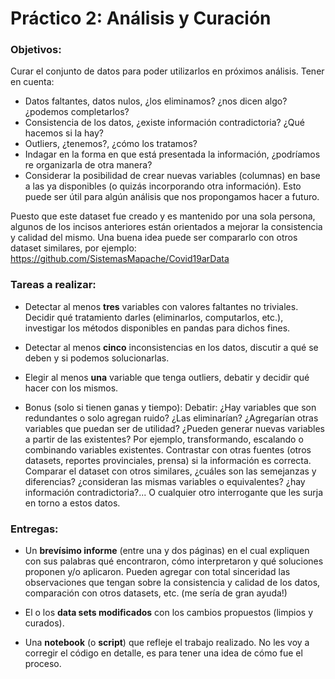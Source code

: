 
# Práctico 2: Análisis y Curación

### Objetivos: 

Curar el conjunto de datos para poder utilizarlos en próximos análisis. Tener en cuenta:

+ Datos faltantes, datos nulos, ¿los eliminamos? ¿nos dicen algo? ¿podemos completarlos?
+ Consistencia de los datos, ¿existe información contradictoria? ¿Qué hacemos si la hay?
+ Outliers, ¿tenemos?, ¿cómo los tratamos? 
+ Indagar en la forma en que está presentada la información, ¿podríamos re organizarla de otra manera?
+ Considerar la posibilidad de crear nuevas variables (columnas) en base a las ya disponibles 
(o quizás incorporando otra información). 
Esto puede ser útil para algún análisis que nos propongamos hacer a futuro.


Puesto que este dataset fue creado y es mantenido por una sola persona, 
algunos de los incisos anteriores están orientados a mejorar la consistencia y calidad del mismo. 
Una buena idea puede ser compararlo con otros dataset similares, 
por ejemplo: https://github.com/SistemasMapache/Covid19arData


### Tareas a realizar:

* Detectar al menos **tres** variables con valores faltantes no triviales. 
Decidir qué tratamiento darles (eliminarlos, computarlos, etc.), investigar los métodos disponibles en pandas para dichos fines.

* Detectar al menos **cinco** inconsistencias en los datos, discutir a qué se deben y si podemos solucionarlas.
 
* Elegir al menos **una** variable que tenga outliers, debatir y decidir qué hacer con los mismos.

* Bonus (solo si tienen ganas y tiempo): Debatir: 
¿Hay variables que son redundantes o solo agregan ruido? ¿Las eliminarían? 
¿Agregarían otras variables que puedan ser de utilidad? ¿Pueden generar nuevas variables a partir de las existentes? 
Por ejemplo, transformando, escalando o combinando variables existentes. 
Contrastar con otras fuentes (otros datasets, reportes provinciales, prensa) si la información es correcta.
Comparar el dataset con otros similares, ¿cuáles son las semejanzas y diferencias? ¿consideran las mismas variables o equivalentes? 
¿hay información contradictoria?... O cualquier otro interrogante que les surja en torno a estos datos.

### Entregas:

+ Un **brevísimo informe** (entre una y dos páginas) en el cual expliquen con sus palabras qué encontraron, 
cómo interpretaron y qué soluciones proponen y/o aplicaron. 
Pueden agregar con total sinceridad las observaciones que tengan sobre la consistencia y calidad de los datos, 
comparación con otros datasets, etc. (me sería de gran ayuda!)

+ El o los **data sets modificados** con los cambios propuestos (limpios y curados).

+ Una **notebook** (o **script**) que refleje el trabajo realizado. 
No les voy a corregir el código en detalle, es para tener una idea de cómo fue el proceso.